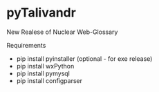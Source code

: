 # pyTalivandr

New Realese of Nuclear Web-Glossary

Requirements
- pip install pyinstaller (optional - for exe release)
- pip install wxPython
- pip install pymysql
- pip install configparser

